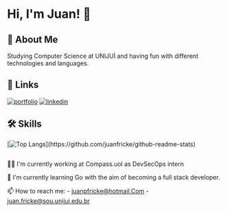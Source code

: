 
# Hi, I'm Juan! 👋


## 🚀 About Me
Studying Computer Science at UNIJUÍ and having fun with different technologies and languages.

## 🔗 Links
[![portfolio](https://img.shields.io/badge/my_portfolio-000?style=for-the-badge&logo=ko-fi&logoColor=white)](https://portfolio.juanfricke.dev)
[![linkedin](https://img.shields.io/badge/linkedin-0A66C2?style=for-the-badge&logo=linkedin&logoColor=white)](https://www.linkedin.com/in/juan-fricke/)

## 🛠 Skills
[![Top Langs](https://github-readme-stats.vercel.app/api/top-langs/?username=juanfricke&hide=html,c,css,java,objective-c,cmake,batchfile,)](https://github.com/juanfricke/github-readme-stats)


## 
👩‍💻 I'm currently working at Compass.uol as DevSecOps intern

🧠 I'm currently learning Go with the aim of becoming a full stack developer.

📫 How to reach me:
    - juanpfricke@hotmail.Com 
    - juan.fricke@sou.unijui.edu.br
